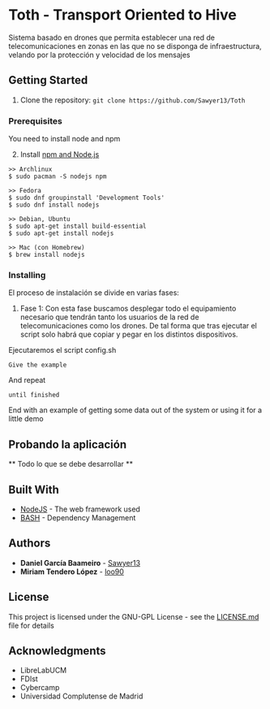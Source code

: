 # Toth - Transport Oriented to Hive

Sistema basado en drones que permita establecer una red de telecomunicaciones en zonas en las que no se disponga de infraestructura, velando por la protección y velocidad de los mensajes

## Getting Started

1. Clone the repository: `git clone https://github.com/Sawyer13/Toth`

### Prerequisites

You need to install node and npm

2. Install [npm and Node.js](https://nodejs.org/en/download/)
```
>> Archlinux
$ sudo pacman -S nodejs npm

>> Fedora
$ sudo dnf groupinstall 'Development Tools'
$ sudo dnf install nodejs

>> Debian, Ubuntu
$ sudo apt-get install build-essential
$ sudo apt-get install nodejs

>> Mac (con Homebrew)
$ brew install nodejs
```

### Installing

El proceso de instalación se divide en varias fases:

1. Fase 1:
Con esta fase buscamos desplegar todo el equipamiento necesario que tendrán tanto los usuarios de la red de telecomunicaciones como los drones. De tal forma que tras ejecutar el script solo habrá que copiar y pegar en los distintos dispositivos.

Ejecutaremos el script config.sh
```
Give the example
```

And repeat

```
until finished
```

End with an example of getting some data out of the system or using it for a little demo

## Probando la aplicación
** Todo lo que se debe desarrollar **

## Built With

* [NodeJS](http://www.dropwizard.io/1.0.2/docs/) - The web framework used
* [BASH](https://maven.apache.org/) - Dependency Management


## Authors

* **Daniel García Baameiro** - [Sawyer13](https://github.comSawyer13)
* **Miriam Tendero López** - [loo90](https://github.com/loo9o)

## License

This project is licensed under the GNU-GPL License - see the [LICENSE.md](LICENSE.md) file for details

## Acknowledgments

* LibreLabUCM
* FDIst
* Cybercamp
* Universidad Complutense de Madrid
